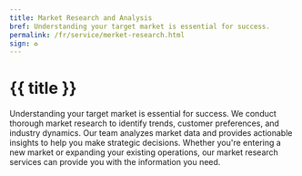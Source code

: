```yaml
---
title: Market Research and Analysis
bref: Understanding your target market is essential for success.
permalink: /fr/service/merket-research.html
sign: ♻
---
```


# {{ title }}
Understanding your target market is essential for success. We conduct thorough market research to identify trends, customer preferences, and industry dynamics. Our team analyzes market data and provides actionable insights to help you make strategic decisions. Whether you're entering a new market or expanding your existing operations, our market research services can provide you with the information you need.